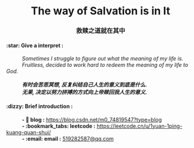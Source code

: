 <h1 align="center">The way of Salvation is in It </h1>
<h3 align="center">救赎之道就在其中 </h3>

<h4>:star: Give a interpret :</h4>
<i>
&emsp;&emsp;&emsp;Sometimes I struggle to figure out what the meaning of my life is.
<br>
&emsp;&emsp;&emsp;Fruitless, decided to work hard to redeem the meaning of my life to God.
<br>
</i>
  
<i>
<strong>
<br>
&emsp;&emsp;&emsp;有时会苦思冥想, 反复纠结自己人生的意义到底是什么.
<br>
&emsp;&emsp;&emsp;无果, 决定以努力拼搏的方式向上帝赎回我人生的意义.
<br>
</strong>
</i>

<h4>:dizzy: Brief introduction :</h4>
&emsp;&emsp;&emsp;<strong>- 💬 blog :</strong> <a href="https://blog.csdn.net/m0_74819547?type=blog">https://blog.csdn.net/m0_74819547?type=blog</a>
<br>
&emsp;&emsp;&emsp;<strong>- :bookmark_tabs: leetcode :</strong> <a href="https://leetcode.cn/u/1yuan-1ping-kuang-quan-shui/">https://leetcode.cn/u/1yuan-1ping-kuang-quan-shui/</a>
<br>
&emsp;&emsp;&emsp;<strong>- :email: email :</strong> <a href="">519282587@qq.com</a>
<br>







<!--
**redeemed8/Redeemed8** is a ✨ _special_ ✨ repository because its `README.md` (this file) appears on your GitHub profile.

Here are some ideas to get you started:

- 🔭 I’m currently working on ...
- 🌱 I’m currently learning ...
- 👯 I’m looking to collaborate on ...
- 🤔 I’m looking for help with ...
- 💬 Ask me about ...
- 📫 How to reach me: ...
- 😄 Pronouns: ...
- ⚡ Fun fact: ...
-->
